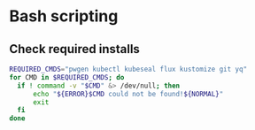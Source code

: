 # Bash scripting

## Check required installs
```bash
REQUIRED_CMDS="pwgen kubectl kubeseal flux kustomize git yq"
for CMD in $REQUIRED_CMDS; do
  if ! command -v "$CMD" &> /dev/null; then
      echo "${ERROR}$CMD could not be found!${NORMAL}"
      exit
  fi
done
```